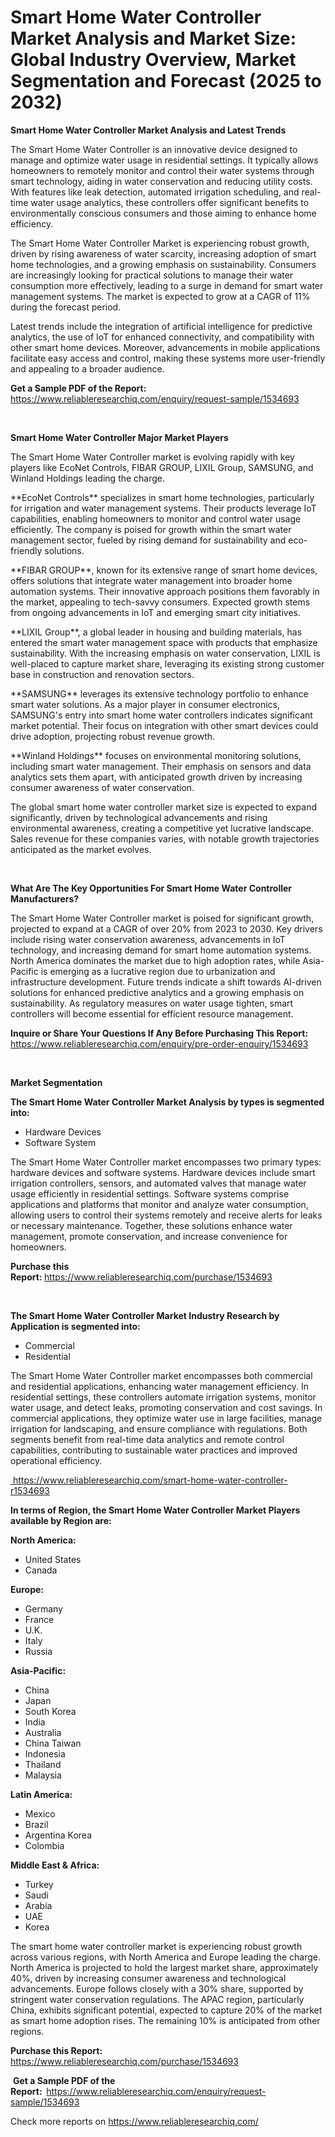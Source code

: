 <p><h1>Smart Home Water Controller Market Analysis and Market Size: Global Industry Overview, Market Segmentation and Forecast (2025 to 2032)</h1></p><p><strong>Smart Home Water Controller Market Analysis and Latest Trends</strong></p>
<p><p>The Smart Home Water Controller is an innovative device designed to manage and optimize water usage in residential settings. It typically allows homeowners to remotely monitor and control their water systems through smart technology, aiding in water conservation and reducing utility costs. With features like leak detection, automated irrigation scheduling, and real-time water usage analytics, these controllers offer significant benefits to environmentally conscious consumers and those aiming to enhance home efficiency.</p><p>The Smart Home Water Controller Market is experiencing robust growth, driven by rising awareness of water scarcity, increasing adoption of smart home technologies, and a growing emphasis on sustainability. Consumers are increasingly looking for practical solutions to manage their water consumption more effectively, leading to a surge in demand for smart water management systems. The market is expected to grow at a CAGR of 11% during the forecast period. </p><p>Latest trends include the integration of artificial intelligence for predictive analytics, the use of IoT for enhanced connectivity, and compatibility with other smart home devices. Moreover, advancements in mobile applications facilitate easy access and control, making these systems more user-friendly and appealing to a broader audience.</p></p>
<p><strong>Get a Sample PDF of the Report:&nbsp;</strong> <a href="https://www.reliableresearchiq.com/enquiry/request-sample/1534693?utm_campaign=1119&utm_medium=2&utm_source=Github&utm_content=ia&utm_term=27022025&utm_id=smart-home-water-controller">https://www.reliableresearchiq.com/enquiry/request-sample/1534693</a></p>
<p>&nbsp;</p>
<p><strong>Smart Home Water Controller Major Market Players</strong></p>
<p><p>The Smart Home Water Controller market is evolving rapidly with key players like EcoNet Controls, FIBAR GROUP, LIXIL Group, SAMSUNG, and Winland Holdings leading the charge. </p><p>**EcoNet Controls** specializes in smart home technologies, particularly for irrigation and water management systems. Their products leverage IoT capabilities, enabling homeowners to monitor and control water usage efficiently. The company is poised for growth within the smart water management sector, fueled by rising demand for sustainability and eco-friendly solutions.</p><p>**FIBAR GROUP**, known for its extensive range of smart home devices, offers solutions that integrate water management into broader home automation systems. Their innovative approach positions them favorably in the market, appealing to tech-savvy consumers. Expected growth stems from ongoing advancements in IoT and emerging smart city initiatives.</p><p>**LIXIL Group**, a global leader in housing and building materials, has entered the smart water management space with products that emphasize sustainability. With the increasing emphasis on water conservation, LIXIL is well-placed to capture market share, leveraging its existing strong customer base in construction and renovation sectors.</p><p>**SAMSUNG** leverages its extensive technology portfolio to enhance smart water solutions. As a major player in consumer electronics, SAMSUNG's entry into smart home water controllers indicates significant market potential. Their focus on integration with other smart devices could drive adoption, projecting robust revenue growth.</p><p>**Winland Holdings** focuses on environmental monitoring solutions, including smart water management. Their emphasis on sensors and data analytics sets them apart, with anticipated growth driven by increasing consumer awareness of water conservation.</p><p>The global smart home water controller market size is expected to expand significantly, driven by technological advancements and rising environmental awareness, creating a competitive yet lucrative landscape. Sales revenue for these companies varies, with notable growth trajectories anticipated as the market evolves.</p></p>
<p>&nbsp;</p>
<p><strong>What Are The Key Opportunities For Smart Home Water Controller Manufacturers?</strong></p>
<p><p>The Smart Home Water Controller market is poised for significant growth, projected to expand at a CAGR of over 20% from 2023 to 2030. Key drivers include rising water conservation awareness, advancements in IoT technology, and increasing demand for smart home automation systems. North America dominates the market due to high adoption rates, while Asia-Pacific is emerging as a lucrative region due to urbanization and infrastructure development. Future trends indicate a shift towards AI-driven solutions for enhanced predictive analytics and a growing emphasis on sustainability. As regulatory measures on water usage tighten, smart controllers will become essential for efficient resource management.</p></p>
<p><strong>Inquire or Share Your Questions If Any Before Purchasing This Report:</strong> <a href="https://www.reliableresearchiq.com/enquiry/pre-order-enquiry/1534693?utm_campaign=1119&utm_medium=2&utm_source=Github&utm_content=ia&utm_term=27022025&utm_id=smart-home-water-controller">https://www.reliableresearchiq.com/enquiry/pre-order-enquiry/1534693</a></p>
<p>&nbsp;</p>
<p><strong>Market Segmentation</strong></p>
<p><strong>The Smart Home Water Controller Market Analysis by types is segmented into:</strong></p>
<p><ul><li>Hardware Devices</li><li>Software System</li></ul></p>
<p><p>The Smart Home Water Controller market encompasses two primary types: hardware devices and software systems. Hardware devices include smart irrigation controllers, sensors, and automated valves that manage water usage efficiently in residential settings. Software systems comprise applications and platforms that monitor and analyze water consumption, allowing users to control their systems remotely and receive alerts for leaks or necessary maintenance. Together, these solutions enhance water management, promote conservation, and increase convenience for homeowners.</p></p>
<p><strong>Purchase this Report:&nbsp;</strong><a href="https://www.reliableresearchiq.com/purchase/1534693?utm_campaign=1119&utm_medium=2&utm_source=Github&utm_content=ia&utm_term=27022025&utm_id=smart-home-water-controller">https://www.reliableresearchiq.com/purchase/1534693</a></p>
<p>&nbsp;</p>
<p><strong>The Smart Home Water Controller Market Industry Research by Application is segmented into:</strong></p>
<p><ul><li>Commercial</li><li>Residential</li></ul></p>
<p><p>The Smart Home Water Controller market encompasses both commercial and residential applications, enhancing water management efficiency. In residential settings, these controllers automate irrigation systems, monitor water usage, and detect leaks, promoting conservation and cost savings. In commercial applications, they optimize water use in large facilities, manage irrigation for landscaping, and ensure compliance with regulations. Both segments benefit from real-time data analytics and remote control capabilities, contributing to sustainable water practices and improved operational efficiency.</p></p>
<p><a href="https://www.reliableresearchiq.com/smart-home-water-controller-r1534693?utm_campaign=1119&utm_medium=2&utm_source=Github&utm_content=ia&utm_term=27022025&utm_id=smart-home-water-controller">&nbsp;https://www.reliableresearchiq.com/smart-home-water-controller-r1534693</a></p>
<p><strong>In terms of Region, the Smart Home Water Controller Market Players available by Region are:</strong></p>
<p>
    <p> <strong> North America: </strong>
        <ul>
            <li>United States</li>
            <li>Canada</li>
        </ul>
        </p> 
    <p> <strong> Europe: </strong>
        <ul>
            <li>Germany</li>
            <li>France</li>
            <li>U.K.</li>
            <li>Italy</li>
            <li>Russia</li>
        </ul>
        </p> 
    <p> <strong> Asia-Pacific: </strong>
        <ul>
            <li>China</li>
            <li>Japan</li>
            <li>South Korea</li>
            <li>India</li>
            <li>Australia</li>
            <li>China Taiwan</li>
            <li>Indonesia</li>
            <li>Thailand</li>
            <li>Malaysia</li>
        </ul>
        </p> 
    <p> <strong> Latin America: </strong>
        <ul>
            <li>Mexico</li>
            <li>Brazil</li>
            <li>Argentina Korea</li>
            <li>Colombia</li>
        </ul>
        </p> 
    <p> <strong> Middle East & Africa: </strong>
        <ul>
            <li>Turkey</li>
            <li>Saudi</li>
            <li>Arabia</li>
            <li>UAE</li>
            <li>Korea</li>
        </ul>
    </p>
    </p>
<p><p>The smart home water controller market is experiencing robust growth across various regions, with North America and Europe leading the charge. North America is projected to hold the largest market share, approximately 40%, driven by increasing consumer awareness and technological advancements. Europe follows closely with a 30% share, supported by stringent water conservation regulations. The APAC region, particularly China, exhibits significant potential, expected to capture 20% of the market as smart home adoption rises. The remaining 10% is anticipated from other regions.</p></p>
<p><strong>Purchase this Report: </strong><a href="https://www.reliableresearchiq.com/purchase/1534693?utm_campaign=1119&utm_medium=2&utm_source=Github&utm_content=ia&utm_term=27022025&utm_id=smart-home-water-controller">https://www.reliableresearchiq.com/purchase/1534693</a></p>
<p>&nbsp;<strong>Get a Sample PDF of the Report:&nbsp;&nbsp;</strong><a href="https://www.reliableresearchiq.com/enquiry/request-sample/1534693?utm_campaign=1119&utm_medium=2&utm_source=Github&utm_content=ia&utm_term=27022025&utm_id=smart-home-water-controller">https://www.reliableresearchiq.com/enquiry/request-sample/1534693</a></p>
<p><strong></strong></p>
<p>Check more reports on <a href="https://www.reliableresearchiq.com/?utm_campaign=1119&utm_medium=2&utm_source=Github&utm_content=ia&utm_term=27022025&utm_id=smart-home-water-controller">https://www.reliableresearchiq.com/</a></p>